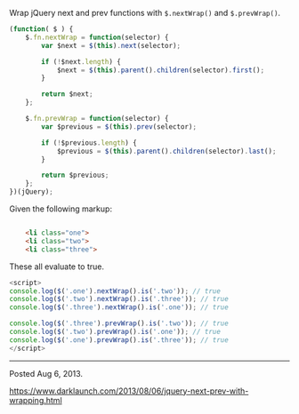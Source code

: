 Wrap jQuery next and prev functions with `$.nextWrap()` and `$.prevWrap()`.

```javascript
(function( $ ) {
    $.fn.nextWrap = function(selector) {
        var $next = $(this).next(selector);

        if (!$next.length) {
            $next = $(this).parent().children(selector).first();
        }

        return $next;
    };

    $.fn.prevWrap = function(selector) {
        var $previous = $(this).prev(selector);

        if (!$previous.length) {
            $previous = $(this).parent().children(selector).last();
        }

        return $previous;
    };
})(jQuery);
```

Given the following markup:
```html

    <li class="one">
    <li class="two">
    <li class="three">

```

These all evaluate to true.

```javascript
<script>
console.log($('.one').nextWrap().is('.two')); // true
console.log($('.two').nextWrap().is('.three')); // true
console.log($('.three').nextWrap().is('.one')); // true

console.log($('.three').prevWrap().is('.two')); // true
console.log($('.two').prevWrap().is('.one')); // true
console.log($('.one').prevWrap().is('.three')); // true
</script>
```

---

Posted Aug 6, 2013.

https://www.darklaunch.com/2013/08/06/jquery-next-prev-with-wrapping.html
